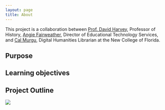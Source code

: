 ```yaml
---
layout: page
title: About
---
```


This project is a collaboration between [Prof. David Harvey](https://www.ncf.edu/directory/listing/david-harvey/), Professor of History, [Angie Fairweather](https://www.ncf.edu/directory/listing/angie-fairweather/), Director of Educational Technology Services, and [Cal Murgu](https://calmurgu.com), Digital Humanities Librarian at the New College of Florida. 

## Purpose

## Learning objectives

## Project Outline

![](../roadmap.png)